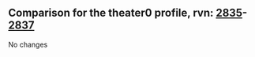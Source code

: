 ## Comparison for the theater0 profile, rvn: [2835](https://github.com/PRO100KatYT/FortniteProfileRevisions/tree/main/profiles/theater0/2835%20theater0.json)-[2837](https://github.com/PRO100KatYT/FortniteProfileRevisions/tree/main/profiles/theater0/2837%20theater0.json)

No changes
